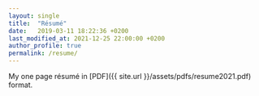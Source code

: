 ```yaml
---
layout: single 
title:  "Résumé"
date:   2019-03-11 18:22:36 +0200
last_modified_at: 2021-12-25 22:00:00 +0200
author_profile: true
permalink: /resume/
---
```


My one page résumé in [PDF]({{ site.url }}/assets/pdfs/resume2021.pdf) format.

